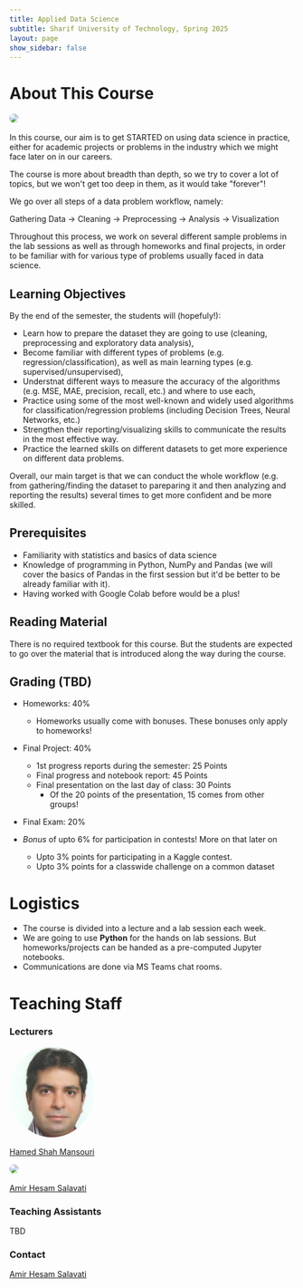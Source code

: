 ```yaml
---
title: Applied Data Science
subtitle: Sharif University of Technology, Spring 2025
layout: page 
show_sidebar: false
---
```


# About This Course
<img src="assets/images/datasciencecloud.png" style="border-radius:50%;" height="80" width="auto">


In this course, our aim is to get STARTED on using data science in practice, either for academic projects or problems in the industry which we might face later on in our careers. 

The course is more about breadth than depth, so we try to cover a lot of topics, but we won't get too deep in them, as it would take "forever"!

We go over all steps of a data problem workflow, namely: 

Gathering Data → Cleaning → Preprocessing → Analysis → Visualization 

Throughout this process, we work on several different sample problems in the lab sessions as well as through homeworks and final projects, in order to be familiar with for various type of problems usually faced in data science.

## Learning Objectives
By the end of the semester, the students will (hopefuly!):

* Learn how to prepare the dataset they are going to use (cleaning, preprocessing and exploratory data analysis),
* Become familiar with different types of problems (e.g. regression/classification), as well as main learning types (e.g. supervised/unsupervised),
* Understnat different ways to measure the accuracy of the algorithms (e.g. MSE, MAE, precision, recall, etc.) and where to use each,
* Practice using some of the most well-known and widely used algorithms for classification/regression problems (including Decision Trees, Neural Networks, etc.)
* Strengthen their reporting/visualizing skills to communicate the results in the most effective way.
* Practice the learned skills on different datasets to get more experience on different data problems.

Overall, our main target is that we can conduct the whole workflow (e.g. from gathering/finding the dataset to pareparing it and then analyzing and reporting the results) several times to get more confident and be more skilled.

## Prerequisites
* Familiarity with statistics and basics of data science 
* Knowledge of programming in Python, NumPy and Pandas (we will cover the basics of Pandas in the first session but it'd be better to be already familiar with it).
* Having worked with Google Colab before would be a plus!

## Reading Material
There is no required textbook for this course. But the students are expected to go over the material that is introduced along the way during the course. 

## Grading (TBD)
* Homeworks: 40%
    * Homeworks usually come with bonuses. These bonuses only apply to homeworks!
    
* Final Project: 40%
    * 1st progress reports during the semester: 25 Points
    * Final progress and notebook report: 45 Points
    * Final presentation on the last day of class: 30 Points
        * Of the 20 points of the presentation, 15 comes from other groups!
* Final Exam: 20%

* *Bonus* of upto 6% for participation in contests! More on that later on
    * Upto 3% points for participating in a Kaggle contest. 
    * Upto 3% points for a classwide challenge on a common dataset


# Logistics
* The course is divided into a lecture and a lab session each week. 
* We are going to use **Python** for the hands on lab sessions. But homeworks/projects can be handed as a pre-computed Jupyter notebooks.
* Communications are done via MS Teams chat rooms.



# Teaching Staff

### Lecturers
<img src="assets/images/shahmansoori.jpg" style="border-radius:50%;height:160px;" width="auto">

[Hamed Shah Mansouri](https://sharif.edu/~hamedsh/)


<img src="assets/images/Hesam2.jpg" style="border-radius:50%;height:160px;" width="auto">

[Amir Hesam Salavati](https://saloot.negsam.ir/)



### Teaching Assistants
TBD


### Contact
[Amir Hesam Salavati](mailto:saloot@gmail.com) <br>
